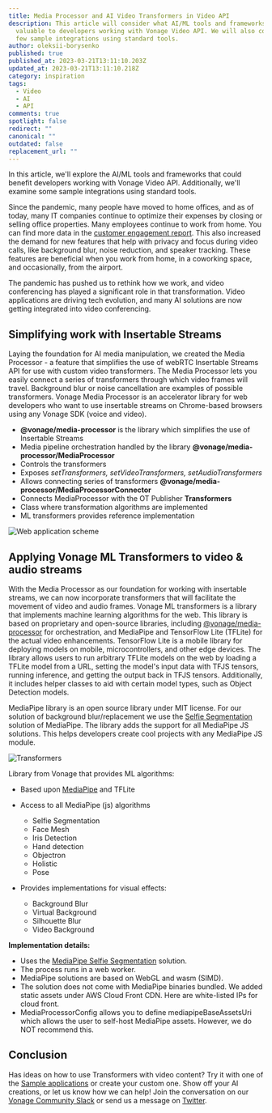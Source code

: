 ```yaml
---
title: Media Processor and AI Video Transformers in Video API
description: This article will consider what AI/ML tools and frameworks can be
  valuable to developers working with Vonage Video API. We will also consider a
  few sample integrations using standard tools.
author: oleksii-borysenko
published: true
published_at: 2023-03-21T13:11:10.203Z
updated_at: 2023-03-21T13:11:10.218Z
category: inspiration
tags:
  - Video
  - AI
  - API
comments: true
spotlight: false
redirect: ""
canonical: ""
outdated: false
replacement_url: ""
---
```

In this article, we'll explore the AI/ML tools and frameworks that could benefit developers working with Vonage Video API. Additionally, we'll examine some sample integrations using standard tools.

Since the pandemic, many people have moved to home offices, and as of today, many IT companies continue to optimize their expenses by closing or selling office properties. Many employees continue to work from home. You can find more data in the [customer engagement report](https://www.vonage.com/resources/publications/global-customer-engagement-report/). This also increased the demand for new features that help with privacy and focus during video calls, like background blur, noise reduction, and speaker tracking. These features are beneficial when you work from home, in a coworking space, and occasionally, from the airport.

The pandemic has pushed us to rethink how we work, and video conferencing has played a significant role in that transformation. Video applications are driving tech evolution, and many AI solutions are now getting integrated into video conferencing.

## Simplifying work with Insertable Streams

Laying the foundation for AI media manipulation, we created the Media Processor - a feature that simplifies the use of webRTC Insertable Streams API for use with custom video transformers. The Media Processor lets you easily connect a series of transformers through which video frames will travel.
Background blur or noise cancellation are examples of possible transformers. 
Vonage Media Processor is an accelerator library for web developers who want to use insertable streams on Chrome-based browsers using any Vonage SDK (voice and video).

* **@vonage/media-processor** is the library which simplifies the use of Insertable Streams
* Media pipeline orchestration handled by the library 
  **@vonage/media-processor/MediaProcessor**
* Controls the transformers
* Exposes *setTransformers, setVideoTransformers, setAudioTransformers*
* Allows connecting series of transformers
  **@vonage/media-processor/MediaProcessorConnector**
* Connects MediaProcessor with the OT Publisher
  **Transformers**
* Class where transformation algorithms are implemented
* ML transformers provides reference implementation

![Web application scheme](/content/blog/media-processor-and-ai-video-transformers-in-video-api/web-application.png)

## Applying Vonage ML Transformers to video & audio streams

With the Media Processor as our foundation for working with insertable streams, we can now incorporate transformers that will facilitate the movement of video and audio frames. Vonage ML transformers is a library that implements machine learning algorithms for the web. This library is based on proprietary and open-source libraries, including [@vonage/media-processor](https://www.npmjs.com/package/@vonage/media-processor) for orchestration, and MediaPipe and TensorFlow Lite (TFLite) for the actual video enhancements. TensorFlow Lite is a mobile library for deploying models on mobile, microcontrollers, and other edge devices. The library allows users to run arbitrary TFLite models on the web by loading a TFLite model from a URL, setting the model's input data with TFJS tensors, running inference, and getting the output back in TFJS tensors. Additionally, it includes helper classes to aid with certain model types, such as Object Detection models.

MediaPipe library is an open source library under MIT license. For our solution of background blur/replacement we use the [Selfie Segmentation](https://google.github.io/mediapipe/solutions/selfie_segmentation.html) solution of MediaPipe. The library adds the support for all MediaPipe JS solutions. This helps developers create cool projects with any MediaPipe JS module.

![Transformers](/content/blog/media-processor-and-ai-video-transformers-in-video-api/media-flow.png)

Library from Vonage that provides ML algorithms:

* Based upon [MediaPipe](https://mediapipe.dev) and TFLite
* Access to all MediaPipe (js) algorithms 

  * Selfie Segmentation
  * Face Mesh
  * Iris Detection
  * Hand detection
  * Objectron
  * Holistic
  * Pose
* Provides implementations for visual effects:

  * Background Blur
  * Virtual Background
  * Silhouette Blur
  * Video Background

**Implementation details:​**

* Uses the [MediaPipe Selfie Segmentation](https://www.npmjs.com/package/@mediapipe/selfie_segmentation) solution.
* The process runs in a web worker.
* MediaPipe solutions are based on WebGL and wasm (SIMD).
* The solution does not come with MediaPipe binaries bundled. We added static assets under AWS Cloud Front CDN. Here are white-listed IPs for cloud front.
* MediaProcessorConfig allows you to define mediapipeBaseAssetsUri which allows the user to self-host MediaPipe assets. However, we do NOT recommend this.

## Conclusion

Has ideas on how to use Transformers with video content? Try it with one of the [Sample applications](https://github.com/opentok/opentok-web-samples) or create your custom one. Show off your AI creations, or let us know how we can help! Join the conversation on our [Vonage Community Slack](https://developer.vonage.com/en/community/slack) or send us a message on [Twitter](https://twitter.com/VonageDev).